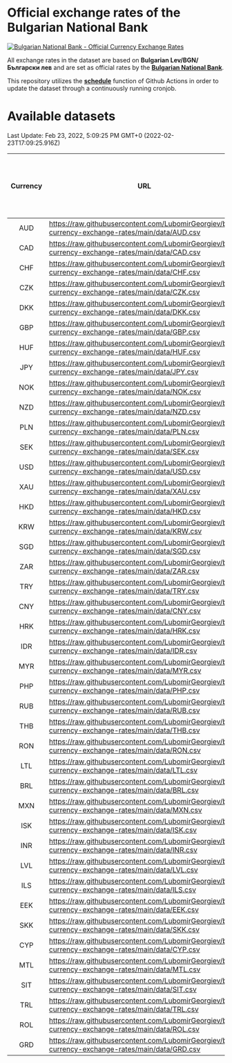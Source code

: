 # Official exchange rates of the Bulgarian National Bank

[![Bulgarian National Bank - Official Currency Exchange Rates](https://github.com/LubomirGeorgiev/bnb-currency-exchange-rates/actions/workflows/update-rates.yml/badge.svg?branch=main)](https://github.com/LubomirGeorgiev/bnb-currency-exchange-rates/actions/workflows/update-rates.yml)

All exchange rates in the dataset are based on **Bulgarian Lev/BGN/Български лев** and are set as official rates by the [**Bulgarian National Bank**](https://www.bnb.bg/Statistics/StExternalSector/StExchangeRates/StERForeignCurrencies/index.htm?toLang=_EN).

This repository utilizes the [**schedule**](https://docs.github.com/en/actions/reference/events-that-trigger-workflows) function of Github Actions in order to update the dataset through a continuously running cronjob.

# Available datasets

<!-- START LINKS (DO NOT EVER FU*ING DELETE THIS COMMENT FOR THE LOVE OF YOUR LIFE!!! IF YOU ARE CURIOS HOW IT WORKS, YOU CAN HAVE A LOOK AT ./src/updateReadme.ts) -->

Last Update: Feb 23, 2022, 5:09:25 PM GMT+0 (2022-02-23T17:09:25.916Z)

| Currency | URL                                                                                             | Number of records | Number of missing days that were filled in |
| :------: | ----------------------------------------------------------------------------------------------- | :---------------: | :----------------------------------------: |
|   AUD    | https://raw.githubusercontent.com/LubomirGeorgiev/bnb-currency-exchange-rates/main/data/AUD.csv |       8042        |                    2474                    |
|   CAD    | https://raw.githubusercontent.com/LubomirGeorgiev/bnb-currency-exchange-rates/main/data/CAD.csv |       8042        |                    2474                    |
|   CHF    | https://raw.githubusercontent.com/LubomirGeorgiev/bnb-currency-exchange-rates/main/data/CHF.csv |       8042        |                    2474                    |
|   CZK    | https://raw.githubusercontent.com/LubomirGeorgiev/bnb-currency-exchange-rates/main/data/CZK.csv |       8042        |                    2474                    |
|   DKK    | https://raw.githubusercontent.com/LubomirGeorgiev/bnb-currency-exchange-rates/main/data/DKK.csv |       8042        |                    2474                    |
|   GBP    | https://raw.githubusercontent.com/LubomirGeorgiev/bnb-currency-exchange-rates/main/data/GBP.csv |       8042        |                    2474                    |
|   HUF    | https://raw.githubusercontent.com/LubomirGeorgiev/bnb-currency-exchange-rates/main/data/HUF.csv |       8042        |                    2474                    |
|   JPY    | https://raw.githubusercontent.com/LubomirGeorgiev/bnb-currency-exchange-rates/main/data/JPY.csv |       8042        |                    2474                    |
|   NOK    | https://raw.githubusercontent.com/LubomirGeorgiev/bnb-currency-exchange-rates/main/data/NOK.csv |       8042        |                    2474                    |
|   NZD    | https://raw.githubusercontent.com/LubomirGeorgiev/bnb-currency-exchange-rates/main/data/NZD.csv |       8042        |                    2474                    |
|   PLN    | https://raw.githubusercontent.com/LubomirGeorgiev/bnb-currency-exchange-rates/main/data/PLN.csv |       8042        |                    2474                    |
|   SEK    | https://raw.githubusercontent.com/LubomirGeorgiev/bnb-currency-exchange-rates/main/data/SEK.csv |       8042        |                    2474                    |
|   USD    | https://raw.githubusercontent.com/LubomirGeorgiev/bnb-currency-exchange-rates/main/data/USD.csv |       8042        |                    2474                    |
|   XAU    | https://raw.githubusercontent.com/LubomirGeorgiev/bnb-currency-exchange-rates/main/data/XAU.csv |       8042        |                    2476                    |
|   HKD    | https://raw.githubusercontent.com/LubomirGeorgiev/bnb-currency-exchange-rates/main/data/HKD.csv |       7742        |                    2385                    |
|   KRW    | https://raw.githubusercontent.com/LubomirGeorgiev/bnb-currency-exchange-rates/main/data/KRW.csv |       7742        |                    2385                    |
|   SGD    | https://raw.githubusercontent.com/LubomirGeorgiev/bnb-currency-exchange-rates/main/data/SGD.csv |       7742        |                    2385                    |
|   ZAR    | https://raw.githubusercontent.com/LubomirGeorgiev/bnb-currency-exchange-rates/main/data/ZAR.csv |       7742        |                    2385                    |
|   TRY    | https://raw.githubusercontent.com/LubomirGeorgiev/bnb-currency-exchange-rates/main/data/TRY.csv |       6222        |                    1913                    |
|   CNY    | https://raw.githubusercontent.com/LubomirGeorgiev/bnb-currency-exchange-rates/main/data/CNY.csv |       6104        |                    1879                    |
|   HRK    | https://raw.githubusercontent.com/LubomirGeorgiev/bnb-currency-exchange-rates/main/data/HRK.csv |       6104        |                    1879                    |
|   IDR    | https://raw.githubusercontent.com/LubomirGeorgiev/bnb-currency-exchange-rates/main/data/IDR.csv |       6104        |                    1879                    |
|   MYR    | https://raw.githubusercontent.com/LubomirGeorgiev/bnb-currency-exchange-rates/main/data/MYR.csv |       6104        |                    1879                    |
|   PHP    | https://raw.githubusercontent.com/LubomirGeorgiev/bnb-currency-exchange-rates/main/data/PHP.csv |       6104        |                    1879                    |
|   RUB    | https://raw.githubusercontent.com/LubomirGeorgiev/bnb-currency-exchange-rates/main/data/RUB.csv |       6104        |                    1879                    |
|   THB    | https://raw.githubusercontent.com/LubomirGeorgiev/bnb-currency-exchange-rates/main/data/THB.csv |       6104        |                    1879                    |
|   RON    | https://raw.githubusercontent.com/LubomirGeorgiev/bnb-currency-exchange-rates/main/data/RON.csv |       6045        |                    1861                    |
|   LTL    | https://raw.githubusercontent.com/LubomirGeorgiev/bnb-currency-exchange-rates/main/data/LTL.csv |       5140        |                    1569                    |
|   BRL    | https://raw.githubusercontent.com/LubomirGeorgiev/bnb-currency-exchange-rates/main/data/BRL.csv |       5136        |                    1584                    |
|   MXN    | https://raw.githubusercontent.com/LubomirGeorgiev/bnb-currency-exchange-rates/main/data/MXN.csv |       5136        |                    1584                    |
|   ISK    | https://raw.githubusercontent.com/LubomirGeorgiev/bnb-currency-exchange-rates/main/data/ISK.csv |       5044        |                    1554                    |
|   INR    | https://raw.githubusercontent.com/LubomirGeorgiev/bnb-currency-exchange-rates/main/data/INR.csv |       4778        |                    1479                    |
|   LVL    | https://raw.githubusercontent.com/LubomirGeorgiev/bnb-currency-exchange-rates/main/data/LVL.csv |       4777        |                    1457                    |
|   ILS    | https://raw.githubusercontent.com/LubomirGeorgiev/bnb-currency-exchange-rates/main/data/ILS.csv |       4052        |                    1258                    |
|   EEK    | https://raw.githubusercontent.com/LubomirGeorgiev/bnb-currency-exchange-rates/main/data/EEK.csv |       3987        |                    1213                    |
|   SKK    | https://raw.githubusercontent.com/LubomirGeorgiev/bnb-currency-exchange-rates/main/data/SKK.csv |       2964        |                    906                     |
|   CYP    | https://raw.githubusercontent.com/LubomirGeorgiev/bnb-currency-exchange-rates/main/data/CYP.csv |       2902        |                    886                     |
|   MTL    | https://raw.githubusercontent.com/LubomirGeorgiev/bnb-currency-exchange-rates/main/data/MTL.csv |       2602        |                    797                     |
|   SIT    | https://raw.githubusercontent.com/LubomirGeorgiev/bnb-currency-exchange-rates/main/data/SIT.csv |       2544        |                    780                     |
|   TRL    | https://raw.githubusercontent.com/LubomirGeorgiev/bnb-currency-exchange-rates/main/data/TRL.csv |       1818        |                    559                     |
|   ROL    | https://raw.githubusercontent.com/LubomirGeorgiev/bnb-currency-exchange-rates/main/data/ROL.csv |       1697        |                    524                     |
|   GRD    | https://raw.githubusercontent.com/LubomirGeorgiev/bnb-currency-exchange-rates/main/data/GRD.csv |        359        |                    107                     |

<!-- END LINKS (DO NOT EVER FU*ING DELETE THIS COMMENT FOR THE LOVE OF YOUR LIFE!!! IF YOU ARE CURIOS HOW IT WORKS, YOU CAN HAVE A LOOK AT ./src/updateReadme.ts) -->
